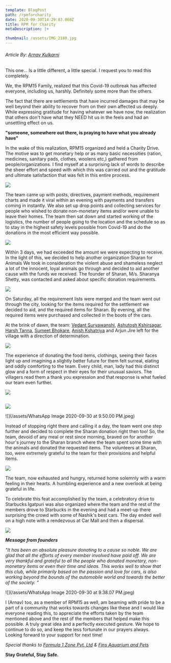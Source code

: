 ```yaml
---
template: BlogPost
path: /rpmforcharity
date: 2020-09-30T14:29:03.068Z
title: RPM for Charity
metaDescription: |+

thumbnail: /assets/IMG_2180.jpg
---
```

###### *Article By: [Arnav Kulkarni](https://www.instagram.com/scarecrow_9595/)*

This one... Is a little different, a little special. I request you to read this completely. 

We, the RPM15 Family, realized that this Covid-19 outbreak has affected everyone, including us, harshly. Definitely some more than the others.

The fact that there are settlements that have incurred damages that may be well beyond their ability to recover from on their own affected us deeply. While expressing gratitude for having whatever we have now, the realization that others don't have what they NEED hit us in the feels and had an unsettling effect on us.

**"someone, somewhere out there, is praying to have what you already have"**

In the wake of this realization, RPM15 organized and held a Charity Drive. The motive was to get monetary help or as many basic necessities (ration, medicines, sanitary pads, clothes, woolens etc,) gathered from people/organizations. I find myself at a surprising lack of words to describe the sheer effort and speed with which this was carried out and the gratitude and ultimate satisfaction that was felt in this entire process. 

![](/assets/img.jpeg)

The team came up with posts, directives, payment methods, requirement charts and made it viral within an evening with payments and transfers coming in instantly. We also set up drop points and collecting services for people who wished to donate non-monetary items and/or were unable to leave their homes. The team then sat down and started working of the logistics, the number of people going to the location and the schedule so as to stay in the highest safety levels possible from Covid-19 and do the donations in the most efficient way possible.

![](/assets/IMG-20200913-WA0008.jpg)

Within 3 days, we had exceeded the amount we were expecting to receive. In the light of this, we decided to help another organization Sharan for Animals We took in consideration the violent abuse and shameless neglect a lot of the innocent, loyal animals go through and decided to aid another cause with the funds we received. The founder of Sharan, M/s. Sharanya Shetty, was contacted and asked about specific donation requirements.

![](/assets/IMG-20200913-WA0010.jpg)

On Saturday, all the requirement lists were merged and the team went out through the city, looking for the items required for the settlement we decided to aid, and the required items for Sharan. By evening, all the required items were purchased and collected in the boots of the cars.

At the brink of dawn, the team: [Vedant Suryawanshi](https://www.instagram.com/thevedantsuryawanshi/), [Ashutosh Kshirsagar](https://www.instagram.com/ask_45k), [Harsh Tanna](https://www.instagram.com/harshhhh48/), [Sumeet Bhokare](https://www.instagram.com/snowboy17/), [Anish Kshatriya](https://www.instagram.com/anish_kshatriya/) and Arjun Jire left for the village with a direction of determination.

![](/assets/IMG-20200912-WA0049.jpg)

The experience of donating the food items, clothings, seeing their faces light up and imagining a slightly better future for them felt surreal, elating and oddly comforting to the team. Every child, man, lady had this distinct glow and a form of respect in their eyes for their unusual saviors. The villagers read them a thank you expression and that response is what fueled our team even further.

![](/assets/IMG-20200915-WA0051.jpg)

![]()

![](/assets/IMG-20200915-WA0050.jpg)

![](/assets/WhatsApp Image 2020-09-30 at 9.50.00 PM.jpeg)

Instead of stopping right there and calling it a day, the team went one step further and decided to complete the Sharan donation right then too! So, the team, devoid of any meal or rest since morning, braved on for another hour's journey to the Sharan branch where the team spent some time with the animals and donated the requested items. The volunteers at Sharan, too, were extremely grateful to the team for their provisions and helpful items.

![](/assets/0ffe3c9a-3b9e-4447-9338-abe24a1f6c05.jpg)

The team, now exhausted and hungry, returned home solemnly with a warm feeling in their hearts. A humbling experience and a new overlook at being grateful in life.  

To celebrate this feat accomplished by the team, a celebratory drive to Starbucks Igatpuri was also organized where the team and the rest of the members drove to Starbucks in the evening and had a meet-up there surprising the crowd with some of Nashik's best cars. The day ended well on a high note with a rendezvous at Car Mall and then a dispersal.

![](/assets/IMG-20200913-WA0039.jpg)

***Message from founders*** 

*"It has been an absolute pleasure donating to a cause so noble. We are glad that all the efforts of every member involved have paid off. We are very thankful and grateful to all the people who donated monetary, non-monetary items or even their time and ideas. This works well to show that this club, while primarily based on the passion and love for cars, is also working beyond the bounds of the automobile world and towards the better of the society. "*

![](/assets/WhatsApp Image 2020-09-30 at 9.38.07 PM.jpeg)

I (Arnav) too, as a member of RPM15 as well, am beaming with pride to be a part of a community that works towards changes like these and I would like everyone reading this, to appreciate the efforts taken by the team mentioned above  and the rest of the members that helped make this possible. A truly great idea and a perfectly executed gesture. We hope to continue to do so, and keep the less fortunate in our prayers always. Looking forward to your support for next time!

*Special thanks to [Formula 1 Zone Pvt. Ltd](https://www.instagram.com/formula.1.zone/) & [Fins Aquarium and Pets](https://www.instagram.com/fins_aquarium_and_pets/)* 

**Stay Grateful, Stay Safe.**
